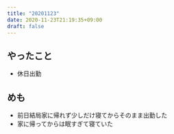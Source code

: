 ```yaml
---
title: "20201123"
date: 2020-11-23T21:19:35+09:00
draft: false
---
```


## やったこと
* 休日出勤

## めも
* 前日結局家に帰れず少しだけ寝てからそのまま出勤した
* 家に帰ってからは眠すぎて寝ていた
